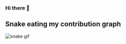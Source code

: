### Hi there 👋

<!--
**WilliyWonka/WilliyWonka** is a ✨ _special_ ✨ repository because its `README.md` (this file) appears on your GitHub profile.

Here are some ideas to get you started:

- 🔭 I’m currently working on ...
- 🌱 I’m currently learning ...
- 👯 I’m looking to collaborate on ...
- 🤔 I’m looking for help with ...
- 💬 Ask me about ...
- 📫 How to reach me: ...
- 😄 Pronouns: ...
- ⚡ Fun fact: ...
-->


## Snake eating my contribution graph
![snake gif](https://github.com/WilliyWonka/WillyWonka/blob/output/github-contribution-grid-snake.gif)
